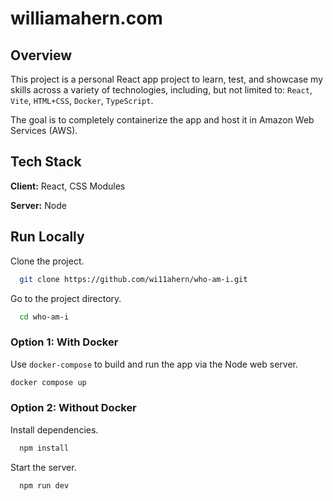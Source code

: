 # williamahern.com
## Overview

This project is a personal React app project to learn, test, and showcase my skills across a variety of technologies, including, but not limited to: `React`, `Vite`, `HTML+CSS`, `Docker`, `TypeScript`.

The goal is to completely containerize the app and host it in Amazon Web Services (AWS).

## Tech Stack

**Client:** React, CSS Modules

**Server:** Node

## Run Locally
Clone the project.

```bash
  git clone https://github.com/wi11ahern/who-am-i.git
```

Go to the project directory.

```bash
  cd who-am-i
```
### Option 1: With Docker
Use `docker-compose` to build and run the app via the Node web server.
```bash
docker compose up
```

### Option 2: Without Docker
Install dependencies.

```bash
  npm install
```

Start the server.

```bash
  npm run dev 
```

